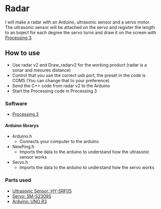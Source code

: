 # Radar
I will make a radar with an Arduino, ultrasonic sensor and a servo motor. The ultrasonic sensor will be attached on the servo and register the length to an boject for each degree the servo turns and draw it on the screen with [Processing 3](https://processing.org/download/). 
## How to use
- Use radar v2 and Draw_radarv2 for the working product (radar is a sonar and mesures distance)
- Control that you use the correct usb port, the preset in the code is COM5 (You can change that to your preference)
- Send the C++ code from radar v2 to the Arduino
- Start the Processing code in Processing 3
### Software
- [Processing 3](https://processing.org/download/)
#### Arduino librarys
- Arduino.h
  - Connects your computer to the arduino
- NewPing.h
  - Imports the data to the arduino to understand how the ultrasonic sensor works
- Servo.h
  - Imports the data to the arduino to understand how the servo works
### Parts used
- [Ultrasonic Sensor: HY-SRF05](https://www.electrokit.com/produkt/avstandsmatare-ultraljud-hy-srf05-2-450cm/) 
- [Servo: SM-S2309S](https://www.amazon.com/SpingRC-SM-S2309S-Micro-analog-plastic/dp/B01CV7CPL6)
- [Arduino: UNO R3](https://www.electrokit.com/produkt/arduino-uno-mega328-rev-3/)
